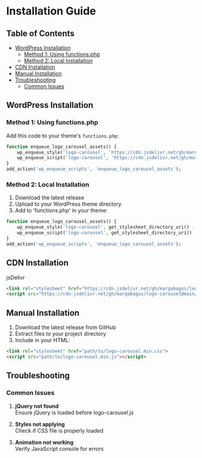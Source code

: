 # Installation Guide

## Table of Contents
- [WordPress Installation](#wordpress-installation)
  - [Method 1: Using functions.php](#method-1-using-functionsphp)
  - [Method 2: Local Installation](#method-2-local-installation)
- [CDN Installation](#cdn-installation)
- [Manual Installation](#manual-installation)
- [Troubleshooting](#troubleshooting)
  - [Common Issues](#common-issues)

## WordPress Installation

### Method 1: Using functions.php
Add this code to your theme's `functions.php`:

```php
function enqueue_logo_carousel_assets() {
    wp_enqueue_style('logo-carousel', 'https://cdn.jsdelivr.net/gh/margabagus/logo-carousel@main/dist/css/logo-carousel.min.css', array(), '1.0.0');
    wp_enqueue_script('logo-carousel', 'https://cdn.jsdelivr.net/gh/margabagus/logo-carousel@main/dist/js/logo-carousel.min.js', array('jquery'), '1.0.0', true);
}
add_action('wp_enqueue_scripts', 'enqueue_logo_carousel_assets');
```

### Method 2: Local Installation
1. Download the latest release
2. Upload to your WordPress theme directory
3. Add to 'functions.php' in your theme:

```php
function enqueue_logo_carousel_assets() {
    wp_enqueue_style('logo-carousel', get_stylesheet_directory_uri() . '/assets/logo-carousel/css/logo-carousel.min.css', array(), '1.0.0');
    wp_enqueue_script('logo-carousel', get_stylesheet_directory_uri() . '/assets/logo-carousel/js/logo-carousel.min.js', array('jquery'), '1.0.0', true);
}
add_action('wp_enqueue_scripts', 'enqueue_logo_carousel_assets');
```

## CDN Installation
jsDelivr

```html
<link rel="stylesheet" href="https://cdn.jsdelivr.net/gh/margabagus/logo-carousel@main/dist/css/logo-carousel.min.css">
<script src="https://cdn.jsdelivr.net/gh/margabagus/logo-carousel@main/dist/js/logo-carousel.min.js"></script>
```

## Manual Installation
1. Download the latest release from GitHub
2. Extract files to your project directory
3. Include in your HTML:

```html
<link rel="stylesheet" href="path/to/logo-carousel.min.css">
<script src="path/to/logo-carousel.min.js"></script>
```

## Troubleshooting

### Common Issues

1. **jQuery not found**  
   Ensure jQuery is loaded before logo-carousel.js

2. **Styles not applying**  
   Check if CSS file is properly loaded

3. **Animation not working**  
   Verify JavaScript console for errors
